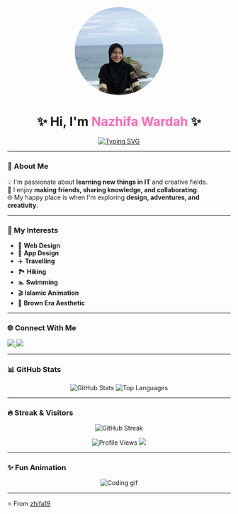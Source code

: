 <!-- Profile Header -->
<p align="center">
  <img src="HAI.png" alt="Nazhifa Wardah" width="200" style="border-radius:50%;">
</p>

<h1 align="center">✨ Hi, I'm <span style="color:#ff69b4">Nazhifa Wardah</span> ✨</h1>

<p align="center">
  <a href="https://git.io/typing-svg">
    <img src="https://readme-typing-svg.demolab.com?font=Fira+Code&pause=1000&color=FF69B4&center=true&vCenter=true&width=600&lines=🌸+Web+%26+App+Design+Enthusiast;✈️+Traveller+and+Dreamer;🏞️+Hiking+%7C+🏊+Swimming;🎬+Islamic+Animation+Lover;🤎+Brown+Era+Vibes;💡+Always+Learning+Something+New" alt="Typing SVG" />
  </a>
</p>

---

### 🌸 About Me
💡 I'm passionate about **learning new things in IT** and creative fields.  
🤝 I enjoy **making friends, sharing knowledge, and collaborating**.  
🌐 My happy place is when I'm exploring **design, adventures, and creativity**.  

---

### 🚀 My Interests
- 🎨 **Web Design**  
- 📱 **App Design**  
- ✈️ **Travelling**  
- 🏞️ **Hiking**  
- 🏊 **Swimming**  
- 🎬 **Islamic Animation**  
- 🤎 **Brown Era Aesthetic**  

---

### 🌐 Connect With Me
<p align="left">
  <a href="https://www.tiktok.com/@sinazhif" target="_blank">
    <img src="https://img.shields.io/badge/TikTok-000000?style=for-the-badge&logo=tiktok&logoColor=white" />
  </a>
  <a href="https://instagram.com/nzhfwrd" target="_blank">
    <img src="https://img.shields.io/badge/Instagram-E4405F?style=for-the-badge&logo=instagram&logoColor=white" />
  </a>
</p>

---

### 📊 GitHub Stats
<p align="center">
  <img src="https://github-readme-stats.vercel.app/api?username=zhifa19&show_icons=true&theme=radical" alt="GitHub Stats" height="160"/>
  <img src="https://github-readme-stats.vercel.app/api/top-langs/?username=zhifa19&layout=compact&theme=radical" alt="Top Languages" height="160"/>
</p>

---

### 🔥 Streak & Visitors
<p align="center">
  <img src="https://github-readme-streak-stats.herokuapp.com/?user=zhifa19&theme=radical" alt="GitHub Streak" />
</p>

<p align="center">
  <img src="https://komarev.com/ghpvc/?username=zhifa19&label=Profile%20views&color=ff69b4&style=flat-square" alt="Profile Views" />
  <img src="https://hits.seeyoufarm.com/api/count/incr/badge.svg?url=https%3A%2F%2Fgithub.com%2Fzhifa19%2Fhit-counter&count_bg=%23FF69B4&title_bg=%23555555&icon=github.svg&icon_color=%23FFFFFF&title=Visitors&edge_flat=true"/>
</p>

---

### ✨ Fun Animation
<p align="center">
  <img src="https://raw.githubusercontent.com/abhisheknaiidu/abhisheknaiidu/master/code.gif" width="400" alt="Coding gif">
</p>

---

⭐️ From [zhifa19](https://github.com/zhifa19)  
